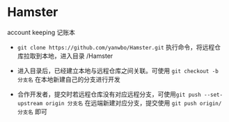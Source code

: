 # Hamster
account keeping 记账本

- `git clone https://github.com/yanwbo/Hamster.git` 执行命令，将远程仓库拉取到本地，进入目录 /Hamster

- 进入目录后，已经建立本地与远程仓库之间关联。可使用 `git checkout -b 分支名` 在本地新建自己的分支进行开发

- 合作开发者，提交时若远程仓库没有对应远程分支，可使用`git push --set-upstream origin 分支名` 在远端新建对应分支，提交使用 `git push origin/分支名` 即可

